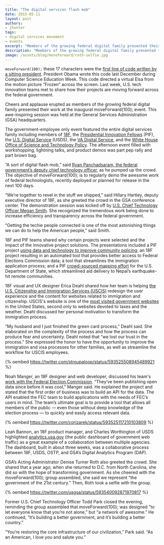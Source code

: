 ```yaml
---
title: "The digital services flash mob"
date: 2015-05-11
layout: post
authors:
- jhunter
tags:
- digital services movement
- events
excerpt: "Members of the growing federal digital family presented their work at the inaugural moveForward(100); event last week, which featured workshopping, lightning talks, and product demos."
description: "Members of the growing federal digital family presented their work at the inaugural moveForward(100); event last week, which featured workshopping, lightning talks, and product demos."
image: /assets/blog/moveforward/roth-selfie.jpg
---
```


`moveForward(100);` these 17 characters were the [first line of code
written by a sitting
president](http://www.wired.com/2014/12/obama-becomes-first-president-write-computer-program/).
President Obama wrote this code last December during Computer Science
Education Week. This code directed a virtual Elsa from the motion
picture “Frozen” across the screen. Last week, U.S. tech innovation
teams met to share how their projects are moving forward across the
federal government.

Cheers and applause erupted as members of the growing federal digital
family presented their work at the inaugural moveForward(100);
event. This awe-inspiring session was held at the General Services
Administration (GSA) headquarters.

The government-employee only event featured the entire digital services
family including members of [18F](https://18f.gsa.gov/), the
[Presidential Innovation
Fellows](https://obamawhitehouse.archives.gov/innovationfellows) (PIF), the
[U.S. Digital
Service](https://obamawhitehouse.archives.gov/digital/united-states-digital-service)
(USDS), the [VA Digital Service](http://www.va.gov/ds/), and the
[White House Office of Science and Technology
Policy](https://obamawhitehouse.archives.gov/administration/eop/ostp). The
afternoon event filled with workshopping, lightning talks, and product
demos was part pep rally and part brown bag.

“A sort of digital flash mob,” said [Ryan Panchadsaram, the federal
government’s deputy chief technology
officer](https://obamawhitehouse.archives.gov/administration/eop/ostp/about/leadershipstaff),
as he pumped up the crowd. The objective of moveForward(100); is to
regularly demo the awesome work of federal technologists, recently
deployed or planned for release in the next 100 days.

“We’re together to revel in the stuff we shipped,” said Hillary Hartley,
deputy executive director of 18F, as she greeted the crowd in the GSA
conference center. The demonstration session was kicked off by [U.S.
Chief Technology Officer Megan
Smith](https://obamawhitehouse.archives.gov/administration/eop/ostp/about/leadershipstaff/smith).
She recognized the tremendous work being done to increase efficiency and
transparency across the federal government.

“Getting the techie people connected is one of the most astonishing
things we can do to help the American people,” said Smith.

18F and PIF teams shared why certain projects were selected and the
impact of the innovative project solutions. The presentations included a
PIF project [using data and technology to improve community
policing](https://obamawhitehouse.archives.gov/blog/2015/04/09/using-technology-and-data-improve-community-policing-police-data-initiative);
an 18F project resulting in an automated tool that provides better
access to Federal Elections Commission data; a tool that streamlines the
immigration application process; and a PIF [crowd-sourced mapping
effort](http://mapgive.state.gov/index.html) for the U.S. Department of
State, which streamlined aid delivery to Nepal’s earthquake-hit remote
communities.

18F visual and UX designer Erica Deahl shared how her team is helping [the U.S. Citizenship and
Immigration Services (USCIS)](https://my.uscis.gov) redesign the user experience and the content for websites related to immigration and citizenship. USCIS's website is one of the [most
visited government websites](https://analytics.usa.gov) in the United
States, second only to websites devoted to taxes and the weather. Deahl
discussed her personal motivation to transform the immigration process.

“My husband and I just finished the green card process,” Deahl said. She
elaborated on the complexity of the process and how the process can
produce fear and uncertainty. Deahl noted that “we lost our trust in the
process.” She expressed the honor to have the opportunity to improve the
immigration and visa processes for other families, as well as streamline
the workflow for USCIS employees.

{% oembed https://twitter.com/stroupaloop/status/593525508945489921 %}

Noah Manger, an 18F designer and web developer, discussed his team's [work with the
Federal Election
Commission](https://18f.gsa.gov/2014/08/21/creating-an-open-fec/).
“They’ve been publishing open data since before it was cool,” Manger
said. He explained the project and stated that the first order of
business was to build an API for the data. The API enabled the FEC team
to build applications with the needs of FEC’s users in mind. The team’s
ultimate goal is to provide a tool that allows all members of the public
— even those without deep knowledge of the election process — to quickly
and easily access relevant data.

{% oembed https://twitter.com/corizarek/status/593525117210103809 %}

Leah Bannon, an 18F product manager, and Charles Worthington of USDS
highlighted [analytics.usa.gov](https://analytics.usa.gov/) (the
public dashboard of government web traffic) as a great example of a
collaboration between multiple agencies. The dashboard, built in about
three weeks, was a collaborative process between 18F, USDS, OSTP, and
GSA’s Digital Analytics Program (DAP).

GSA’s Acting Administrator Denise Turner Roth also greeted the crowd.
She shared that a year ago, when she returned to D.C. from North
Carolina, she did so with the hope of transforming government. As she
cheered with the moveForward(100); group assembled, she said we
represent “the government of the 21st century.” Then, Roth took a selfie
with the group.

{% oembed https://twitter.com/usgsa/status/593540092871970817 %}

Former U.S. Chief Technology Officer Todd Park closed the evening, reminding the group assembled
that moveForward(100); was designed “to let everyone know that
you’re not alone,” but “a network of awesome.” He continued, “it’s
building a better government, and it’s building a better country.”

“You’re restoring the core infrastructure of our civilization,” Park
said. “As an American, I love you and salute you.”
